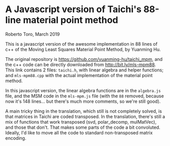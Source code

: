 # A Javascript version of Taichi's 88-line material point method

Roberto Toro, March 2019

This is a javascript version of the awesome implementation in 88 lines of c++ of the Moving Least Squares Material Point Method, by Yuanming Hu.

The original repository is https://github.com/yuanming-hu/taichi_mpm, and the c++ code can be directly downloaded from http://bit.ly/mls-mpm88. This link contains 2 files: `taichi.h`, with linear algebra and helper functions; and `mls-mpm88.cpp` with the actual implementation of the material point method.

In this javascript version, the linear algebra functions are in the `algebra.js` file, and the MSM code in the `mls-mpm.js` file (with the `88` removed, because now it's 148 lines... but there's much more comments, so we're still good).

A main tricky thing in the translation, which still is not completely solved, is that matrices in Taichi are coded transposed. In the translation, there's still a mix of functions that work transposed (svd, polar_decomp, mulMatVec), and those that don't. That makes some parts of the code a bit convoluted. Ideally, I'd like to move all the code to standard non-transposed matrix encoding.

